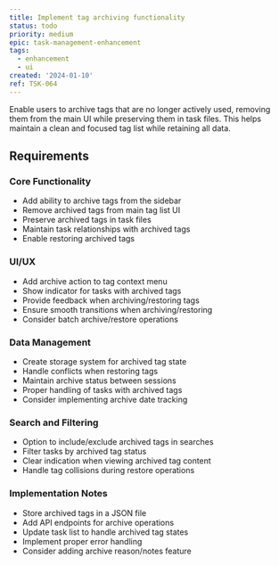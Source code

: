 ```yaml
---
title: Implement tag archiving functionality
status: todo
priority: medium
epic: task-management-enhancement
tags:
  - enhancement
  - ui
created: '2024-01-10'
ref: TSK-064
---
```


Enable users to archive tags that are no longer actively used, removing them from the main UI while preserving them in task files. This helps maintain a clean and focused tag list while retaining all data.

## Requirements

### Core Functionality
- Add ability to archive tags from the sidebar
- Remove archived tags from main tag list UI
- Preserve archived tags in task files
- Maintain task relationships with archived tags
- Enable restoring archived tags

### UI/UX
- Add archive action to tag context menu
- Show indicator for tasks with archived tags
- Provide feedback when archiving/restoring tags
- Ensure smooth transitions when archiving/restoring
- Consider batch archive/restore operations

### Data Management
- Create storage system for archived tag state
- Handle conflicts when restoring tags
- Maintain archive status between sessions
- Proper handling of tasks with archived tags
- Consider implementing archive date tracking

### Search and Filtering
- Option to include/exclude archived tags in searches
- Filter tasks by archived tag status
- Clear indication when viewing archived tag content
- Handle tag collisions during restore operations

### Implementation Notes
- Store archived tags in a JSON file
- Add API endpoints for archive operations
- Update task list to handle archived tag states
- Implement proper error handling
- Consider adding archive reason/notes feature 
